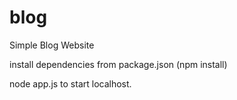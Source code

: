 # blog
Simple Blog Website

install dependencies from package.json
(npm install)

node app.js to start localhost.
